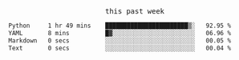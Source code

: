 

<p align="center"><samp>this past week</samp></p>
<!--START_SECTION:waka-->

```txt
Python     1 hr 49 mins    ███████████████████████▒░   92.95 %
YAML       8 mins          █▓░░░░░░░░░░░░░░░░░░░░░░░   06.96 %
Markdown   0 secs          ░░░░░░░░░░░░░░░░░░░░░░░░░   00.05 %
Text       0 secs          ░░░░░░░░░░░░░░░░░░░░░░░░░   00.04 %
```

<!--END_SECTION:waka-->


